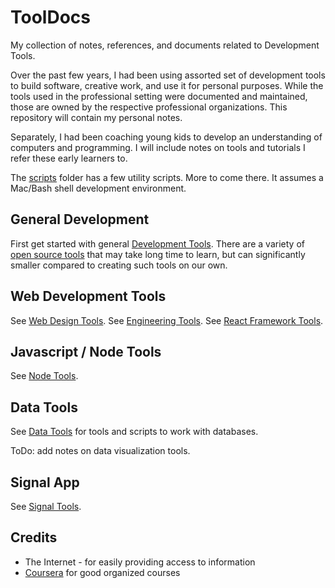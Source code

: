 # ToolDocs
My collection of notes, references, and documents related to Development Tools.

Over the past few years, I had been using assorted set of development tools
 to build software, creative work, and use it for personal purposes. While
 the tools used in the professional setting were documented and maintained,
 those are owned by the respective professional organizations. This repository
 will contain my personal notes.

Separately, I had been coaching young kids to develop an understanding of
 computers and programming. I will include notes on tools and tutorials I
 refer these early learners to.

The [scripts](./scripts) folder has a few utility scripts. More to come there. It assumes a Mac/Bash shell development environment.

## General Development
First get started with general [Development Tools](docs/dev_tools.md).
There are a variety of [open source tools](docs/oss_tools.md) that
may take long time to learn, but can significantly smaller compared to
creating such tools on our own.

## Web Development Tools
See [Web Design Tools](docs/web_design.md).
See [Engineering Tools](docs/engg_tools.md).
See [React Framework Tools](docs/react_tools.md).

## Javascript / Node Tools
See [Node Tools](docs/node_tools.md).

## Data Tools
See [Data Tools](docs/data_tools.md) for tools and scripts to work with databases.

ToDo: add notes on data visualization tools.

## Signal App
See [Signal Tools](docs/signal_tools.md).

## Credits
- The Internet - for easily providing access to information
- [Coursera](https://coursera.com) for good organized courses
